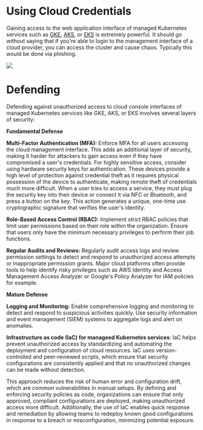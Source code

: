 # Using Cloud Credentials
Gaining access to the web application interface of managed Kubernetes services such as [GKE](https://cloud.google.com/kubernetes-engine?hl=en), [AKS](https://azure.microsoft.com/en-us/products/kubernetes-service), or [EKS](https://aws.amazon.com/eks/) is extremely powerful. It should go without saying that if you're able to login to the management interface of a cloud provider, you can access the cluster and cause chaos. Typically this would be done via phishing. 

![](../images/Pasted-image-20240320232454.png)



# Defending
Defending against unauthorized access to cloud console interfaces of managed Kubernetes services like GKE, AKS, or EKS involves several layers of security:

**Fundamental Defense**

**Multi-Factor Authentication (MFA):** Enforce MFA for all users accessing the cloud management interface. This adds an additional layer of security, making it harder for attackers to gain access even if they have compromised a user's credentials. For highly sensitive access, consider using hardware security keys for authentication. These devices provide a high level of protection against credential theft as it requires physical possession of the device to authenticate, making remote theft of credentials much more difficult. When a user tries to access a service, they must plug the security key into their device or connect it via NFC or Bluetooth, and press a button on the key. This action generates a unique, one-time use cryptographic signature that verifies the user's identity.

**Role-Based Access Control (RBAC):** Implement strict RBAC policies that limit user permissions based on their role within the organization. Ensure that users only have the minimum necessary privileges to perform their job functions.

**Regular Audits and Reviews:** Regularly audit access logs and review permission settings to detect and respond to unauthorized access attempts or inappropriate permission grants. Major cloud platforms often provide tools to help identify risky privileges such as AWS Identity and Access Management Access Analyzer or Google's Policy Analyzer for IAM policies for example.

  
**Mature Defense**

**Logging and Monitoring:** Enable comprehensive logging and monitoring to detect and respond to suspicious activities quickly. Use security information and event management (SIEM) systems to aggregate logs and alert on anomalies.

**Infrastructure as code (IaC) for manageed Kubernetes services**: IaC helps prevent unauthorized access by standardizing and automating the deployment and configuration of cloud resources. IaC uses version-controlled and peer-reviewed scripts, which ensure that security configurations are consistently applied and that no unauthorized changes can be made without detection.

This approach reduces the risk of human error and configuration drift, which are common vulnerabilities in manual setups. By defining and enforcing security policies as code, organizations can ensure that only approved, compliant configurations are deployed, making unauthorized access more difficult. Additionally, the use of IaC enables quick response and remediation by allowing teams to redeploy known good configurations in response to a breach or misconfiguration, minimizing potential exposure.